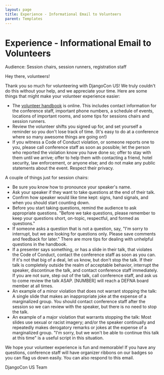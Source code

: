 ```yaml
---
layout: page
title: Experience - Informational Email to Volunteers
parent: Templates
---
```


# Experience - Informational Email to Volunteers

Audience: Session chairs, session runners, registration staff 

Hey there, volunteers! 

Thank you so much for volunteering with DjangoCon US! We truly couldn't do this without your help, and we appreciate your time. Here are some things that might make your volunteer experience easier: 

- The [volunteer handbook](https://2016.djangocon.us/volunteers/handbook/) is online. This includes contact information for the conference staff, important phone numbers, a schedule of events, locations of important rooms, and some tips for sessions chairs and session runners. 
- Review the volunteer shifts you signed up for, and set yourself a reminder so you don't lose track of time. (It's easy to do at a conference where so many awesome things are going on!) 
- If you witness a Code of Conduct violation, or someone reports one to you, please call conference staff as soon as possible; let the person who reported the violation know you have done so; offer to stay with them until we arrive; offer to help them with contacting a friend, hotel security, law enforcement, or anyone else; and do not make any public statements about the event. Respect their privacy. 

A couple of things just for session chairs: 

- Be sure you know how to pronounce your speaker's name. 
- Ask your speaker if they want to take questions at the end of their talk. 
- Confirm how speaker would like time kept: signs, hand signals, and when you should start counting down. 
- Before you start taking questions, remind the audience to ask appropriate questions. "Before we take questions, please remember to keep your questions short, on-topic, respectful, and formed as questions." 
- If someone asks a question that is not a question, say, "I'm sorry to interrupt, but we are looking for questions only. Please save comments and feedback for later." There are more tips for dealing with unhelpful questions in the handbook. 
- If a presenter says something, or has a slide in their talk, that violates the Code of Conduct, contact the conference staff as soon as you can. If it's not that big of a deal, let us know, but don't stop the talk. If their talk is completely outside the realm of acceptable behavior, interrupt the speaker, discontinue the talk, and contact conference staff immediately. If you are not sure, step out of the talk, call conference staff, and ask us to come review the talk ASAP. [NUMBER] will reach a DEFNA board member at all times. 
- An example of a minor violation that does not warrant stopping the talk: A single slide that makes an inappropriate joke at the expense of a marginalized group. You should contact conference staff after the session so we can review with the speaker, but there is no need to stop the talk. 
- An example of a major violation that warrants stopping the talk: Most slides use sexual or racist imagery; and/or the speaker continually and repeatedly makes derogatory remarks or jokes at the expense of a marginalized group. "I'm sorry, but we won't be able to continue this talk at this time" is a useful script in this situation. 

We hope your volunteer experience is fun and memorable! If you have any questions, conference staff will have organizer ribbons on our badges so you can flag us down easily. You can also respond to this email. 

DjangoCon US Team 
